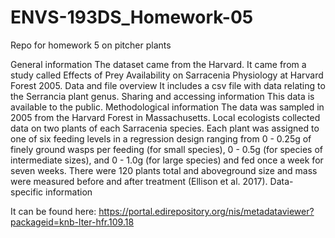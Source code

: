 # ENVS-193DS_Homework-05
Repo for homework 5 on pitcher plants

  General information 
The dataset came from the Harvard. It came from a study called Effects of Prey Availability on Sarracenia Physiology at Harvard Forest 2005. 
  Data and file overview 
It includes a csv file with data relating to the Serrancia plant genus. 
  Sharing and accessing information 
This data is available to the public. 
  Methodological information 
The data was sampled in 2005 from the Harvard Forest in Massachusetts. Local ecologists collected data on two plants of each Sarracenia species. Each plant was assigned to one of six feeding levels in a regression design ranging from 0 - 0.25g of finely ground wasps per feeding (for small species), 0 - 0.5g (for species of intermediate sizes), and 0 - 1.0g (for large species) and fed once a week for seven weeks. There were 120 plants total and aboveground size and mass were measured before and after treatment (Ellison et al. 2017). 
  Data-specific information 
  
It can be found here: https://portal.edirepository.org/nis/metadataviewer?packageid=knb-lter-hfr.109.18